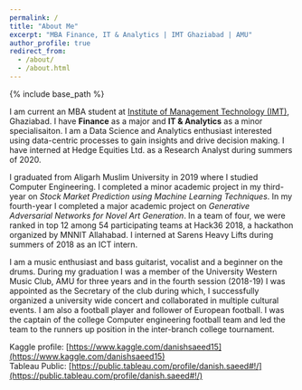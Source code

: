 ```yaml
---
permalink: /
title: "About Me"
excerpt: "MBA Finance, IT & Analytics | IMT Ghaziabad | AMU"
author_profile: true
redirect_from: 
  - /about/
  - /about.html
---
```


{% include base_path %}

I am current an MBA student at [Institute of Management Technology (IMT)](https://www.imt.edu/), Ghaziabad. I have **Finance** as a major and **IT & Analytics** as a minor specialisaiton. I am a Data Science and Analytics enthusiast interested using data-centric processes to gain insights and drive decision making. I have interned at Hedge Equities Ltd. as a Research Analyst during summers of 2020.

I graduated from Aligarh Muslim University in 2019 where I studied Computer Engineering. I completed a minor academic project in my third-year on *Stock Market Prediction using Machine Learning Techniques*. In my fourth-year I completed a major academic project on *Generative Adversarial Networks for Novel Art Generation*. In a team of four, we were ranked in top 12 among 54 participating teams at Hack36 2018, a hackathon organized by MNNIT Allahabad. I interned at Sarens Heavy Lifts during summers of 2018 as an ICT intern.

I am a music enthusiast and bass guitarist, vocalist and a beginner on the drums. During my graduation I was a member of the University Western Music Club, AMU for three years and in the fourth session (2018-19) I was appointed as the Secretary of the club during which, I successfully organized a university wide concert and collaborated in multiple cultural events.
I am also a football player and follower of European football. I was the captain of the college Computer engineering football team and led the team to the runners up position in the inter-branch college tournament.

Kaggle profile: [https://www.kaggle.com/danishsaeed15](https://www.kaggle.com/danishsaeed15) <br/>
Tableau Public: [https://public.tableau.com/profile/danish.saeed#!/](https://public.tableau.com/profile/danish.saeed#!/)